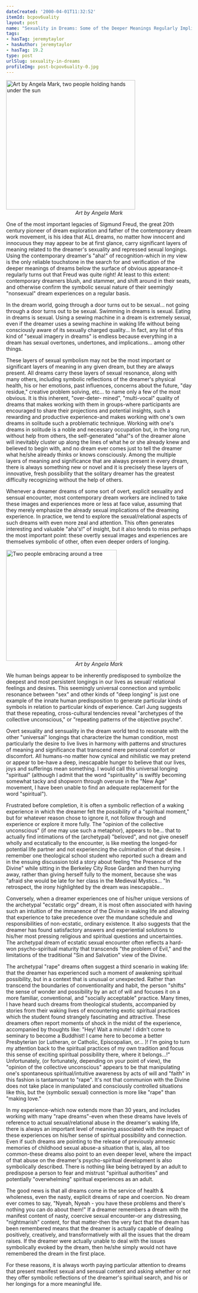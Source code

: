 ```yaml
---
dateCreated: '2000-04-01T11:32:52'
itemId: bcpov6uality
layout: post
name: "Sexuality in Dreams: Some of the Deeper Meanings Regularly Implied through Overtly Sexual Imagery & Experience in Dreams"
tags:
- hasTag: jeremytaylor
- hasAuthor: jeremytaylor
- hasTag: 19.2
type: post
urlSlug: sexuality-in-dreams
profileImg: post-bcpov6uality-0.jpg
---
```


<img src="../images/post-bcpov6uality-0.jpg" alt="Art by Angela Mark, two people holding hands under the sun" width="350" height="auto"/>
<!--nopreview--><div class="caption" style="text-align: center;"><i>Art by Angela Mark</i></div><!--/nopreview-->

One of the most important legacies of Sigmund Freud, the great 20th century pioneer of dream exploration and father of the contemporary dream work movement, is his idea that ALL dreams, no matter how innocent and innocuous they may appear to be at first glance, carry significant layers of meaning related to the dreamer's sexuality and repressed sexual longings. Using the contemporary dreamer's "aha!" of recognition-which in my view is the only reliable touchstone in the search for and verification of the deeper meanings of dreams below the surface of obvious appearance-it regularly turns out that Freud was quite right! At least to this extent: contemporary dreamers blush, and stammer, and shift around in their seats, and otherwise confirm the symbolic sexual nature of their seemingly "nonsexual" dream experiences on a regular basis. 

In the dream world, going through a door turns out to be sexual... not going through a door turns out to be sexual. Swimming in dreams is sexual. Eating in dreams is sexual. Using a sewing machine in a dream is extremely sexual, even if the dreamer uses a sewing machine in waking life without being consciously aware of its sexually charged quality... In fact, any list of this kind of "sexual imagery in dreams" is endless because everything in a dream has sexual overtones, undertones, and implications... among other things. 

These layers of sexual symbolism may not be the most important or significant layers of meaning in any given dream, but they are always present. All dreams carry these layers of sexual resonance, along with many others, including symbolic reflections of the dreamer's physical health, his or her emotions, past influences, concerns about the future, "day residue," creative problem solving, etc... to name only a few of the most obvious. It is this inherent, "over-deter- mined", "multi-vocal" quality of dreams that makes working with them in groups-where participants are encouraged to share their projections and potential insights, such a rewarding and productive experience-and makes working with one's own dreams in solitude such a problematic technique. Working with one's dreams in solitude is a noble and necessary occupation but, in the long run, without help from others, the self-generated "aha!"s of the dreamer alone will inevitably cluster up along the lines of what he or she already knew and believed to begin with, and no dream ever comes just to tell the dreamer what he/she already thinks or knows consciously. Among the multiple layers of meaning and significance that are always present in every dream, there is always something new or novel and it is precisely these layers of innovative, fresh possibility that the solitary dreamer has the greatest difficulty recognizing without the help of others. 

Whenever a dreamer dreams of some sort of overt, explicit sexuality and sensual encounter, most contemporary dream workers are inclined to take these images and experiences more or less at face value, assuming that they merely emphasize the already sexual implications of the dreaming experience. In practice, we tend to explore the sexual/relational aspects of such dreams with even more zeal and attention. This often generates interesting and valuable "aha's!" of insight, but it also tends to miss perhaps the most important point: these overtly sexual images and experiences are themselves symbolic of other, often even deeper orders of longing. 

<img src="../images/post-bcpov6uality-1.jpg" alt="Two people embracing around a tree" width="300" height="auto"/>
<div class="caption" style="text-align: center;"><i>Art by Angela Mark</i></div>

We human beings appear to be inherently predisposed to symbolize the deepest and most persistent longings in our lives as sexual/ relational feelings and desires. This seemingly universal connection and symbolic resonance between "sex" and other kinds of "deep longing" is just one example of the innate human predisposition to generate particular kinds of symbols in relation to particular kinds of experience. Carl Jung suggests that these repeating, cross-cultural tendencies reveal "archetypes of the collective unconscious," or "repeating patterns of the objective psyche". 

Overt sexuality and sensuality in the dream world tend to resonate with the other "universal" longings that characterize the human condition, most particularly the desire to live lives in harmony with patterns and structures of meaning and significance that transcend mere personal comfort or discomfort. All humans-no matter how cynical and nihilistic we may pretend or appear to be-have a deep, inescapable hunger to believe that our lives, joys and sufferings mean something. I would call this universal longing "spiritual" (although I admit that the word "spirituality" is swiftly becoming somewhat tacky and shopworn through overuse in the "New Age" movement, I have been unable to find an adequate replacement for the word "spiritual"). 

Frustrated before completion, it is often a symbolic reflection of a waking experience in which the dreamer felt the possibility of a "spiritual moment," but for whatever reason chose to ignore it, not follow through and experience or explore it more fully. The "opinion of the collective unconscious" (if one may use such a metaphor), appears to be... that to actually find intimations of the (archetypal) "beloved", and not give oneself wholly and ecstatically to the encounter, is like meeting the longed-for potential life partner and not experiencing the culmination of that desire. I remember one theological school student who reported such a dream and in the ensuing discussion told a story about feeling "the Presence of the Divine" while sitting in the Berkeley City Rose Garden and then hurrying away, rather than giving herself fully to the moment, because she was "afraid she would be late for her class in the Medieval Mystics... "In retrospect, the irony highlighted by the dream was inescapable...

Conversely, when a dreamer experiences one of his/her unique versions of the archetypal "ecstatic orgy" dream, it is most often associated with having such an intuition of the immanence of the Divine in waking life and allowing that experience to take precedence over the mundane schedule and responsibilities of non-ecstatic, ordinary existence. It also suggests that the dreamer has found satisfactory answers and experiential solutions to his/her most pressing religious and spiritual questions and uncertainties. The archetypal dream of ecstatic sexual encounter often reflects a hard-won psycho-spiritual maturity that transcends "the problem of Evil," and the limitations of the traditional "Sin and Salvation" view of the Divine. 

The archetypal "rape" dreams often suggest a third scenario in waking life: that the dreamer has experienced such a moment of awakening spiritual possibility, but in a context that is unusual or unexpected. Rather than transcend the boundaries of conventionality and habit, the person "shifts" the sense of wonder and possibility by an act of will and focuses it on a more familiar, conventional, and "socially acceptable" practice. Many times, I have heard such dreams from theological students, accompanied by stories from their waking lives of encountering exotic spiritual practices which the student found strangely fascinating and attractive. These dreamers often report moments of shock in the midst of the experience, accompanied by thoughts like: "Hey! Wait a minute! I didn't come to seminary to become a Buddhist! I came here to become a better Presbyterian (or Lutheran, or Catholic, Episcopalian, or... )! I'm going to turn my attention back to the spiritual practices of my own tradition and focus this sense of exciting spiritual possibility there, where it belongs...!" Unfortunately, (or fortunately, depending on your point of view), the "opinion of the collective unconscious" appears to be that manipulating one's spontaneous spiritual/intuitive awareness by acts of will and "faith" in this fashion is tantamount to "rape". It's not that communion with the Divine does not take place in manipulated and consciously controlled situations like this, but the (symbolic sexual) connection is more like "rape" than "making love." 

In my experience-which now extends more than 30 years, and includes working with many "rape dreams"-even when these dreams have levels of reference to actual sexual/relational abuse in the dreamer's waking life, there is always an important level of meaning associated with the impact of these experiences on his/her sense of spiritual possibility and connection. Even if such dreams are pointing to the release of previously amnesic memories of childhood sexual abuse-a situation that is, alas, all too common-these dreams also point to an even deeper level, where the impact of that abuse on the dreamer's psycho-spiritual development is also symbolically described. There is nothing like being betrayed by an adult to predispose a person to fear and mistrust "spiritual authorities" and potentially "overwhelming" spiritual experiences as an adult. 

The good news is that all dreams come in the service of health & wholeness, even the nasty, explicit dreams of rape and coercion. No dream ever comes to say, "Nyeah, Nyeah - you have these problems and there's nothing you can do about them!" If a dreamer remembers a dream with the manifest content of nasty, coercive sexual encounter-or any distressing, "nightmarish" content, for that matter-then the very fact that the dream has been remembered means that the dreamer is actually capable of dealing positively, creatively, and transformatively with all the issues that the dream raises. If the dreamer were actually unable to deal with the issues symbolically evoked by the dream, then he/she simply would not have remembered the dream in the first place. 

For these reasons, it is always worth paying particular attention to dreams that present manifest sexual and sensual content and asking whether or not they offer symbolic reflections of the dreamer's spiritual search, and his or her longings for a more meaningful life. 




